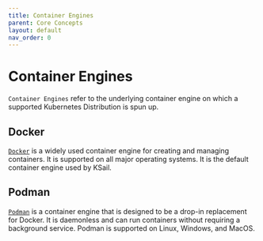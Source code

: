 ```yaml
---
title: Container Engines
parent: Core Concepts
layout: default
nav_order: 0
---
```


# Container Engines

`Container Engines` refer to the underlying container engine on which a supported Kubernetes Distribution is spun up.

## Docker

[`Docker`](https://www.docker.com/) is a widely used container engine for creating and managing containers. It is supported on all major operating systems. It is the default container engine used by KSail.

## Podman

[`Podman`](https://podman.io/) is a container engine that is designed to be a drop-in replacement for Docker. It is daemonless and can run containers without requiring a background service. Podman is supported on Linux, Windows, and MacOS.
